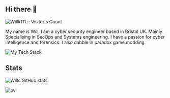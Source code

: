 ## Hi there 👋
<img src="https://profile-counter.glitch.me/{WIllk111}/count.svg" alt="Willk111 :: Visitor's Count" />

My name is Will, I am a cyber security engineer based in Bristol UK. Mainly Specialising in SecOps and Systems engineering. I have a passion for cyber intelligence and forensics. I also dabble in paradox game modding.

![My Tech Stack](https://github-readme-tech-stack.vercel.app/api/cards?lineCount=1&line1=Shell%2CBash%2C1e9737%3BDocker%2CDocker%2C71a0ff%3BLinux%2CLinux%2Cffffff%3BAWS%2CAWS%2Cff9951%3BOpenshift%2COpenshift%2Cff8080%3BTerraform%2CTerraform%2Ca238ff%3BPowershell%2CPowershell%2C6979ff%3B)

## Stats
![Wills GitHub stats](https://github-readme-stats.vercel.app/api?username=Willk111&show_icons=true&theme=tokyonight)

<img src="https://github-readme-stats.vercel.app/api/top-langs?username=Willk111&show_icons=true&locale=en&layout=compact&theme=chartreuse-dark" alt="ovi" />

<!--
**Willk111/Willk111** is a ✨ _special_ ✨ repository because its `README.md` (this file) appears on your GitHub profile.

Here are some ideas to get you started:

- 🔭 I’m currently working on ...
- 🌱 I’m currently learning ...
- 👯 I’m looking to collaborate on ...
- 🤔 I’m looking for help with ...
- 💬 Ask me about ...
- 📫 How to reach me: ...
- 😄 Pronouns: ...
- ⚡ Fun fact: ...
-->
